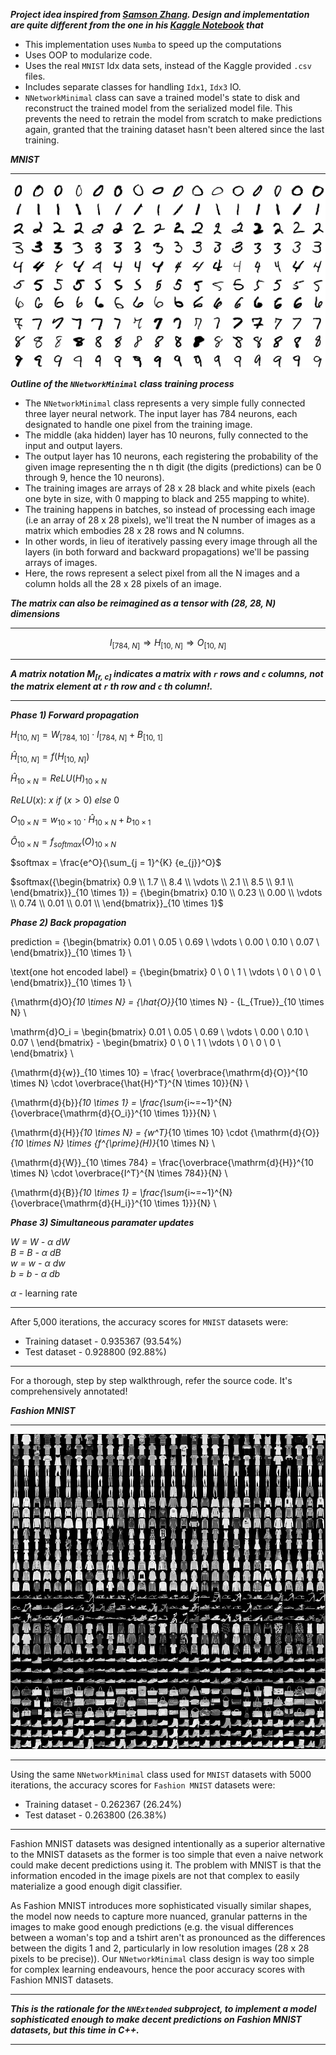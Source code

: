 ___Project idea inspired from [Samson Zhang](https://www.youtube.com/watch?v=w8yWXqWQYmU). Design and implementation are quite different from the one in his [Kaggle Notebook](https://www.kaggle.com/code/wwsalmon/simple-mnist-nn-from-scratch-numpy-no-tf-keras/notebook) that___

- This implementation uses `Numba` to speed up the computations
- Uses OOP to modularize code.
- Uses the real `MNIST` Idx data sets, instead of the Kaggle provided `.csv` files.
- Includes separate classes for handling `Idx1`, `Idx3` IO.
- `NNetworkMinimal` class can save a trained model's state to disk and reconstruct the trained model from the serialized model file. This prevents the need to retrain the model from scratch to make predictions again, granted that the training dataset hasn't been altered since the last training.

___MNIST___

----------------
![MNIST](./readme/MnistExamplesModified.png)

___Outline of the `NNetworkMinimal` class training process___

- The `NNetworkMinimal` class represents a very simple fully connected three layer neural network. The input layer has 784 neurons, each designated to handle one pixel from the training image.    
- The middle (aka hidden) layer has 10 neurons, fully connected to the input and output layers.
- The output layer has 10 neurons, each registering the probability of the given image representing the n th digit (the digits (predictions) can be 0 through 9, hence the 10 neurons).
- The training images are arrays of 28 x 28 black and white pixels (each one byte in size, with 0 mapping to black and 255 mapping to white).
- The training happens in batches, so instead of processing each image (i.e an array of 28 x 28 pixels), we'll treat the N number of images as a matrix which embodies 28 x 28 rows and N columns.
- In other words, in lieu of iteratively passing every image through all the layers (in both forward and backward propagations) we'll be passing arrays of images.
- Here, the rows represent a select pixel from all the N images and a column holds all the 28 x 28 pixels of an image.

___The matrix can also be reimagined as a tensor with (28, 28, N) dimensions___

----------------
$$I_{[784, ~N]} \Longrightarrow H_{[10, ~N]} \Longrightarrow O_{[10, ~N]}$$

-----------------
___A matrix notation $M_{[r,~c]}$ indicates a matrix with `r` rows and `c` columns, not the matrix element at `r` th row and `c` th column!.___

-----------------

___Phase 1) Forward propagation___

$H_{[10, ~N]} = W_{[784, ~10]} \cdot I_{[784, ~N]} + B_{[10, ~1]}$

${\hat{H}}_{[10, ~N]} = {f(H_{[10, ~N]})}$

${\hat{H}}_{10 \times N} = {ReLU(H)}_{10 \times N}$

$ReLU(x): ~ x ~ if ~ (x > 0) ~ else ~ 0$

${O}_{10 \times N} = {w}_{10 \times 10} \cdot {\hat{H}}_{10 \times N} + {b}_{10 \times 1}$

${\hat{O}}_{10 \times N} = {f_{softmax}(O)}_{10 \times N}$

$softmax = \frac{e^O}{\sum_{j = 1}^{K} {e_{j}}^O}$

$softmax({\begin{bmatrix}
0.9 \\
1.7 \\
8.4 \\
\vdots \\
2.1 \\
8.5 \\
9.1 \\
\end{bmatrix}}_{10 \times 1}) =
{\begin{bmatrix}
0.10 \\
0.23 \\
0.00 \\
\vdots \\
0.74 \\
0.01 \\
0.01 \\
\end{bmatrix}}_{10 \times 1}$


___Phase 2) Back propagation___

prediction = {\begin{bmatrix}
0.01 \\
0.05 \\
0.69 \\
\vdots \\
0.00 \\
0.10 \\
0.07 \\
\end{bmatrix}}_{10 \times 1} \\

\text{one hot encoded label} = {\begin{bmatrix}
0 \\
0 \\
1 \\
\vdots \\
0 \\
0 \\
0 \\
\end{bmatrix}}_{10 \times 1} \\

{\mathrm{d}O}_{10 \times N} = {\hat{O}}_{10 \times N} - {L_{True}}_{10 \times N} \\

\mathrm{d}O_i = \begin{bmatrix}
0.01 \\
0.05 \\
0.69 \\
\vdots \\
0.00 \\
0.10 \\
0.07 \\
\end{bmatrix} - \begin{bmatrix}
0 \\
0 \\
1 \\
\vdots \\
0 \\
0 \\
0 \\
\end{bmatrix} \\

{\mathrm{d}{w}}_{10 \times 10} = \frac{  \overbrace{\mathrm{d}{O}}^{10 \times N} \cdot   \overbrace{\hat{H}^T}^{N \times 10}}{N} \\

{\mathrm{d}{b}}_{10 \times 1} =  \frac{\sum_{i~=~1}^{N}{\overbrace{\mathrm{d}{O_i}}^{10 \times 1}}}{N} \\

{\mathrm{d}{H}}_{10 \times N} = {w^T}_{10 \times 10} \cdot {\mathrm{d}{O}}_{10 \times N} \times {f^{\prime}(H)}_{10 \times N} \\

{\mathrm{d}{W}}_{10 \times 784} = \frac{\overbrace{\mathrm{d}{H}}^{10 \times N} \cdot \overbrace{I^T}^{N \times 784}}{N} \\

{\mathrm{d}{B}}_{10 \times 1} = \frac{\sum_{i~=~1}^{N}{\overbrace{\mathrm{d}{H_i}}^{10 \times 1}}}{N} \\



___Phase 3) Simultaneous paramater updates___


_W = W - $\alpha$ dW_  
_B = B - $\alpha$ dB_  
_w = w - $\alpha$ dw_  
_b = b - $\alpha$ db_  

$\alpha$ - learning rate

--------------
After 5,000 iterations, the accuracy scores for `MNIST` datasets were:
- Training dataset - 0.935367 (93.54%)
- Test dataset - 0.928800 (92.88%)
--------------

For a thorough, step by step walkthrough, refer the source code. It's comprehensively annotated!

___Fashion MNIST___

------------------------

![Fashion-MNIST](./readme/fashion-mnist-sprite.png)

--------------
Using the same `NNetworkMinimal` class used for `MNIST` datasets with 5000 iterations, the accuracy scores for `Fashion MNIST` datasets were:
- Training dataset - 0.262367 (26.24%)
- Test dataset - 0.263800 (26.38%)
--------------

Fashion MNIST datasets was designed intentionally as a superior alternative to the MNIST datasets as the former is too simple that even a naive network could make decent predictions using it. The problem with MNIST is that the information encoded in the image pixels are not that complex to easily materialize a good enough digit classifier.

As Fashion MNIST introduces more sophisticated visually similar shapes, the model now needs to capture more nuanced, granular patterns in the images to make good enough predictions (e.g. the visual differences between a woman's top and a tshirt aren't as pronounced as the differences between the digits 1 and 2, particularly in low resolution images (28 x 28 pixels to be precise)). Our `NNetworkMinimal` class design is way too simple for complex learning endeavours, hence the poor accuracy scores with Fashion MNIST datasets.

--------------
___This is the rationale for the `NNExtended` subproject, to implement a model sophisticated enough to make decent predictions on Fashion MNIST datasets, but this time in C++.___

--------------